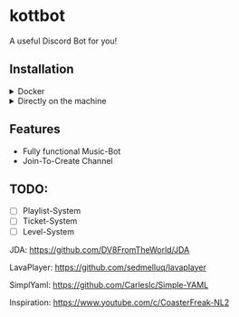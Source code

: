 # kottbot
A useful Discord Bot for you!

## Installation
<details>
    <summary>Docker</summary>
1. Install Docker on your system (See https://docs.docker.com/engine/install/ubuntu/)
2. With docker-compose
    
```
    version: "3"
    services:
        kottbot:
            image: <image name>
            container_name: kottbot
            volumes:
                - ./:/home/kottbot/
```


2. With docker run
    
```docker run <image name> -v ./:/home/kottbot```
    
</details>

<details>
    <summary>Directly on the machine</summary>
## Steps
- Download the latest release (or clone the repo and build from source).
- Check if java is installed with `java --version`
- Execute  `java -jar <jar file name>.jar` to start the Bot: 
- Type `exit` to shutdown the bot!

## Run in the Background:
- Install `screen`
==> Ubuntu: `apt install screen`

- screen -AmdS kottbot java -jar kottbot.jar
==> You can also write it into a .sh file, if you need it more often :D
`echo "screen -AmdS kottbot java -jar <kottbot file>.jar" >> start.sh`
Run this in the terminal to generate your shell script.

- See if your bot is already running with `screen -ls`

- Attach to to terminal of your bot with `screen -r <name>`

</details>




## Features
- Fully functional Music-Bot
- Join-To-Create Channel

## TODO:
- [ ] Playlist-System
- [ ] Ticket-System
- [ ] Level-System

JDA: https://github.com/DV8FromTheWorld/JDA

LavaPlayer: https://github.com/sedmelluq/lavaplayer

SimplYaml: https://github.com/Carleslc/Simple-YAML

Inspiration: https://www.youtube.com/c/CoasterFreak-NL2
